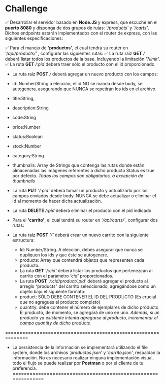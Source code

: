 # Challenge

✅ Desarrollar el servidor basado en **Node.JS** y express, que escuche en el **puerto 8080** y disponga de dos grupos de rutas: *'/products'* y *'/carts'*. Dichos endpoints estarán implementados con el router de express, con las siguientes especificaciones:

✅ Para el manejo de **'productos'**, el cual tendrá su router en *'/api/products/'* , configurar las siguientes rutas:
  ✅ La ruta raíz **GET** */* deberá listar todos los productos de la base. Incluyendo la limitación *'?limit'*.
  ✅ La ruta **GET** */:pid* deberá traer sólo el producto con el id proporcionado.
  - La ruta raíz **POST** */* deberá agregar un nuevo producto con los campos:
  - id: Number/String a elección, el id NO se manda desde body, se autogenera, asegurando que NUNCA se repetirán los ids en el archivo.
  - title:String,
  - description:String
  - code:String
  - price:Number
  - status:Boolean
  - stock:Number
  - category:String
  - thumbnails: Array de Strings que contenga las rutas donde  están almacenadas las imágenes referentes a dicho producto Status es true por defecto.
  _Todos los campos son obligatorios, a excepción de thumbnails_
  - La ruta **PUT** *'/:pid'* deberá tomar un producto y actualizarlo por los campos enviados desde body. NUNCA se debe actualizar o eliminar el id al momento de hacer dicha actualización.
  - La ruta **DELETE** */:pid* deberá eliminar el producto con el pid indicado. 

- Para el **'carrito'**, el cual tendrá su router en *'/api/carts/'*, configurar dos rutas:
- La ruta raíz **POST** *'/'* deberá crear un nuevo carrito con la siguiente estructura:
  - Id: Number/String. A elección, debes asegurar que nunca se dupliquen los ids y que éste se autogenere.
  - products: Array que contendrá objetos que representen cada producto.
  - La ruta **GET** *'/:cid'* deberá listar los productos que pertenezcan al carrito con el parámetro *'cid'* proporcionados.
  - La ruta **POST**  *'/:cid/product/:pid'* deberá agregar el producto al arreglo “products” del carrito seleccionado, agregándose como un objeto bajo el siguiente formato:
  - product: SÓLO DEBE CONTENER EL ID DEL PRODUCTO (Es crucial que no agregues el producto completo)
  - quantity: debe contener el número de ejemplares de dicho producto. El producto, de momento, se agregará de uno en uno.
  *Además, si un producto ya existente intenta agregarse al producto, incrementar el campo quantity de dicho producto.*

==============================================================
- La persistencia de la información se implementará utilizando el file system, donde los archivos *'productos.json'* y *'carrito.json'*, respaldan la información.
No es necesario realizar ninguna implementación visual, todo el flujo se puede realizar por **Postman** o por el cliente de tu preferencia.
==============================================================









